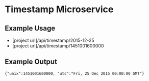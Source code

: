 # Timestamp Microservice

## Example Usage

* [project url]/api/timestamp/2015-12-25
* [project url]/api/timestamp/1451001600000

## Example Output

`{"unix":1451001600000, "utc":"Fri, 25 Dec 2015 00:00:00 GMT"}`

